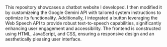 This repository showcases a chatbot website I developed. I then modified it by customizeing the Google Gemini API with tailored system instructions to optimize its functionality. Additionally, I integrated a button leveraging the Web Speech API to provide robust text-to-speech capabilities, significantly enhancing user engagement and accessibility. The frontend is constructed using HTML, JavaScript, and CSS, ensuring a responsive design and an aesthetically pleasing user interface.
